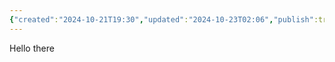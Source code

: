 ```yaml
---
{"created":"2024-10-21T19:30","updated":"2024-10-23T02:06","publish":true,"type":"index page","tags":["page","page/index"],"PassFrontmatter":true,"banner":"![og-image.png](quartz/static/og-image.png)","banner_y":0.504,"path":"index.md","permalink":"/index/"}
---
```




Hello there